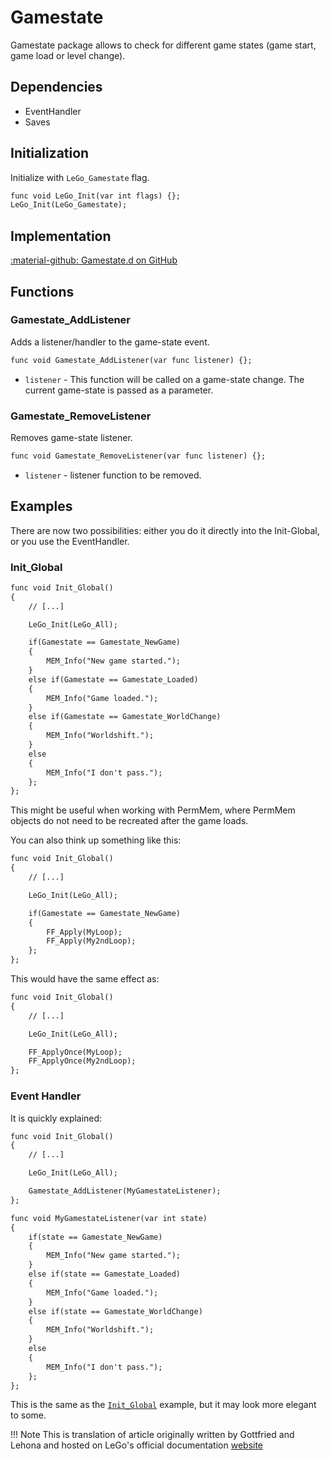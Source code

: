 # Gamestate
Gamestate package allows to check for different game states (game start, game load or level change).

## Dependencies  
- EventHandler
- Saves

## Initialization
Initialize with `LeGo_Gamestate` flag.
```dae
func void LeGo_Init(var int flags) {};
LeGo_Init(LeGo_Gamestate);
```
## Implementation
[:material-github: Gamestate.d on GitHub](https://github.com/Lehona/LeGo/blob/dev/Gamestate.d)

## Functions

### Gamestate_AddListener
Adds a listener/handler to the game-state event.
```dae
func void Gamestate_AddListener(var func listener) {};
```

- `listener` - This function will be called on a game-state change. The current game-state is passed as a parameter.


### Gamestate_RemoveListener
Removes game-state listener.
```dae
func void Gamestate_RemoveListener(var func listener) {};
```

- `listener` - listener function to be removed.

## Examples
There are now two possibilities: either you do it directly into the Init-Global, or you use the EventHandler.
### Init_Global
```dae
func void Init_Global()
{
    // [...]

    LeGo_Init(LeGo_All);

    if(Gamestate == Gamestate_NewGame) 
    {
        MEM_Info("New game started.");
    }
    else if(Gamestate == Gamestate_Loaded)
    {
        MEM_Info("Game loaded.");
    }
    else if(Gamestate == Gamestate_WorldChange)
    {
        MEM_Info("Worldshift.");
    }
    else
    {
        MEM_Info("I don't pass.");
    };
};
```

This might be useful when working with PermMem, where PermMem objects do not need to be recreated after the game loads.

You can also think up something like this:
```dae
func void Init_Global()
{
    // [...]

    LeGo_Init(LeGo_All);

    if(Gamestate == Gamestate_NewGame)
    {
        FF_Apply(MyLoop);
        FF_Apply(My2ndLoop);
    };
};
```
This would have the same effect as:
```dae
func void Init_Global()
{
    // [...]

    LeGo_Init(LeGo_All);

    FF_ApplyOnce(MyLoop);
    FF_ApplyOnce(My2ndLoop);
};
```

### Event Handler
It is quickly explained:
```dae
func void Init_Global()
{
    // [...]

    LeGo_Init(LeGo_All);

    Gamestate_AddListener(MyGamestateListener);
};

func void MyGamestateListener(var int state)
{
    if(state == Gamestate_NewGame)
    {
        MEM_Info("New game started.");
    }
    else if(state == Gamestate_Loaded)
    {
        MEM_Info("Game loaded.");
    }
    else if(state == Gamestate_WorldChange)
    {
        MEM_Info("Worldshift.");
    }
    else
    {
        MEM_Info("I don't pass.");
    };
};
```
This is the same as the [`Init_Global`](#init_global) example, but it may look more elegant to some.

!!! Note
    This is translation of article originally written by Gottfried and Lehona and hosted on LeGo's official documentation [website](https://lego.worldofplayers.de/?Beispiele_Gamestate)

